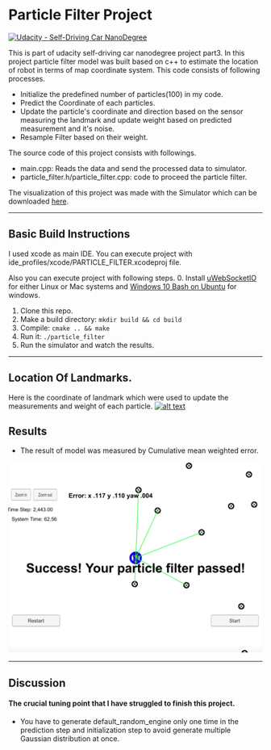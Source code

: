 # Particle Filter Project
[![Udacity - Self-Driving Car NanoDegree](https://s3.amazonaws.com/udacity-sdc/github/shield-carnd.svg)](http://www.udacity.com/drive)

[image1]: ./pictures/particle_pic.png
[image2]: ./result_pic/newplot.png

This is part of udacity self-driving car nanodegree project part3. In this project particle filter model was built based on c++  to estimate the location of robot in terms of map coordinate system.  This code consists of following processes.
* Initialize the predefined number of particles(100) in my code.
* Predict the Coordinate of each particles.
* Update the particle's coordinate and direction based on the sensor measuring the landmark and update weight based on predicted measurement and it's noise. 
* Resample Filter based on their weight. 

The source code of this project consists with followings.
* main.cpp: Reads the data and send the processed data to simulator.
* particle_filter.h/particle_filter.cpp: code to proceed the particle filter. 
 

The visualization of this project was made with the Simulator which can be downloaded [here](https://github.com/udacity/self-driving-car-sim/releases).

---

## Basic Build Instructions

I used xcode as main IDE. You can execute project with ide_profiles/xcode/PARTICLE_FILTER.xcodeproj file. 

Also you can execute project with following steps.
0. Install [uWebSocketIO](https://github.com/uWebSockets/uWebSockets) for either Linux or Mac systems and [Windows 10 Bash on Ubuntu](https://www.howtogeek.com/249966/how-to-install-and-use-the-linux-bash-shell-on-windows-10/) for windows.
1. Clone this repo.
2. Make a build directory: `mkdir build && cd build`
3. Compile: `cmake .. && make` 
4. Run it: `./particle_filter`  
5. Run the simulator and watch the results.
---
## Location Of Landmarks. 
Here is the coordinate of landmark which were used to update the measurements and weight of each particle. 
[![alt text][image2]](./pictures/basic-scatter.html)

## Results
* The result of model was measured by Cumulative mean weighted error. 

[![alt text][image1]]( https://youtu.be/HEFLnO1-Ci0)

---
## Discussion  
#### The crucial tuning point that I have struggled to finish this project.
* You have to generate default_random_engine only one time in the prediction step and initialization step to avoid generate multiple Gaussian distribution at once.
